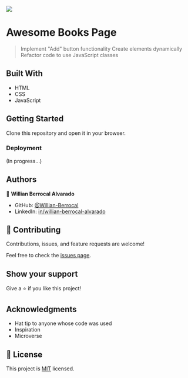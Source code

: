![](https://img.shields.io/badge/Microverse-blueviolet)

# Awesome Books Page

> Implement "Add" button functionality
> Create elements dynamically
> Refactor code to use JavaScript classes


## Built With

- HTML
- CSS
- JavaScript


## Getting Started

Clone this repository and open it in your browser.

### Deployment

(In progress...)


## Authors

👤 **Willian Berrocal Alvarado**

- GitHub: [@Willian-Berrocal](https://github.com/Willian-Berrocal)
- LinkedIn: [in/willian-berrocal-alvarado](https://www.linkedin.com/in/willian-berrocal-alvarado/)


## 🤝 Contributing

Contributions, issues, and feature requests are welcome!

Feel free to check the [issues page](../../issues/).

## Show your support

Give a ⭐️ if you like this project!

## Acknowledgments

- Hat tip to anyone whose code was used
- Inspiration
- Microverse

## 📝 License

This project is [MIT](./LICENSE) licensed.

